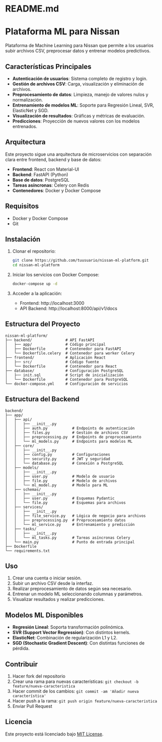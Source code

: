 # README.md
# Plataforma ML para Nissan

Plataforma de Machine Learning para Nissan que permite a los usuarios subir archivos CSV, preprocesar datos y entrenar modelos predictivos.

## Características Principales

- **Autenticación de usuarios**: Sistema completo de registro y login.
- **Gestión de archivos CSV**: Carga, visualización y eliminación de archivos.
- **Preprocesamiento de datos**: Limpieza, manejo de valores nulos y normalización.
- **Entrenamiento de modelos ML**: Soporte para Regresión Lineal, SVR, ElasticNet y SGD.
- **Visualización de resultados**: Gráficas y métricas de evaluación.
- **Predicciones**: Proyección de nuevos valores con los modelos entrenados.

## Arquitectura

Este proyecto sigue una arquitectura de microservicios con separación clara entre frontend, backend y base de datos:

- **Frontend**: React con Material-UI
- **Backend**: FastAPI (Python)
- **Base de datos**: PostgreSQL
- **Tareas asíncronas**: Celery con Redis
- **Contenedores**: Docker y Docker Compose

## Requisitos

- Docker y Docker Compose
- Git

## Instalación

1. Clonar el repositorio:
   ```bash
   git clone https://github.com/tuusuario/nissan-ml-platform.git
   cd nissan-ml-platform
   ```

2. Iniciar los servicios con Docker Compose:
   ```bash
   docker-compose up -d
   ```

3. Acceder a la aplicación:
   - Frontend: http://localhost:3000
   - API Backend: http://localhost:8000/api/v1/docs

## Estructura del Proyecto

```
nissan-ml-platform/
├── backend/               # API FastAPI 
│   ├── app/               # Código principal
│   ├── Dockerfile         # Contenedor para FastAPI
│   └── Dockerfile.celery  # Contenedor para worker Celery
├── frontend/              # Aplicación React
│   ├── src/               # Código fuente
│   └── Dockerfile         # Contenedor para React
├── database/              # Configuración PostgreSQL
│   ├── init.sql           # Script de inicialización
│   └── Dockerfile         # Contenedor para PostgreSQL
└── docker-compose.yml     # Configuración de servicios
```
## Estructura del Backend

```
backend/
├── app/
│   ├── api/
│   │   ├── __init__.py
│   │   ├── auth.py           # Endpoints de autenticación
│   │   ├── files.py          # Gestión de archivos CSV
│   │   ├── preprocessing.py  # Endpoints de preprocesamiento
│   │   └── ml_models.py      # Endpoints para modelos ML
│   ├── core/
│   │   ├── __init__.py
│   │   ├── config.py         # Configuraciones
│   │   ├── security.py       # JWT y seguridad
│   │   └── database.py       # Conexión a PostgreSQL
│   ├── models/
│   │   ├── __init__.py
│   │   ├── user.py           # Modelo de usuario
│   │   ├── file.py           # Modelo de archivos
│   │   └── ml_model.py       # Modelo para ML
│   ├── schemas/
│   │   ├── __init__.py
│   │   ├── user.py           # Esquemas Pydantic
│   │   └── file.py           # Esquemas para archivos
│   ├── services/
│   │   ├── __init__.py
│   │   ├── file_service.py   # Lógica de negocio para archivos
│   │   ├── preprocessing.py  # Preprocesamiento datos
│   │   └── ml_service.py     # Entrenamiento y predicción
│   ├── tasks/
│   │   ├── __init__.py
│   │   └── ml_tasks.py       # Tareas asíncronas Celery
│   └── main.py               # Punto de entrada principal
├── Dockerfile
└── requirements.txt

```
## Uso

1. Crear una cuenta o iniciar sesión.
2. Subir un archivo CSV desde la interfaz.
3. Realizar preprocesamiento de datos según sea necesario.
4. Entrenar un modelo ML seleccionando columnas y parámetros.
5. Visualizar resultados y realizar predicciones.

## Modelos ML Disponibles

- **Regresión Lineal**: Soporta transformación polinómica.
- **SVR (Support Vector Regression)**: Con distintos kernels.
- **ElasticNet**: Combinación de regularización L1 y L2.
- **SGD (Stochastic Gradient Descent)**: Con distintas funciones de pérdida.

## Contribuir

1. Hacer fork del repositorio
2. Crear una rama para nuevas características: `git checkout -b feature/nueva-caracteristica`
3. Hacer commit de los cambios: `git commit -am 'Añadir nueva característica'`
4. Hacer push a la rama: `git push origin feature/nueva-caracteristica`
5. Enviar Pull Request

## Licencia

Este proyecto está licenciado bajo [MIT License](LICENSE).